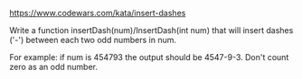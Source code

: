https://www.codewars.com/kata/insert-dashes

Write a function insertDash(num)/InsertDash(int num) that will insert dashes ('-') between each two odd numbers in num. 

For example: if num is 454793 the output should be 4547-9-3. Don't count zero as an odd number.

